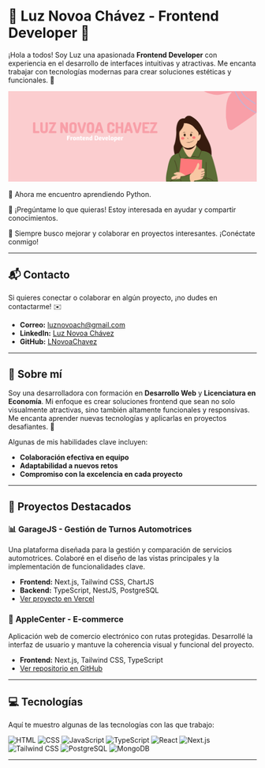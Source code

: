 # 🌸 Luz Novoa Chávez - Frontend Developer 🌸

¡Hola a todos! Soy Luz una apasionada **Frontend Developer** con experiencia en el desarrollo de interfaces intuitivas y atractivas. Me encanta trabajar con tecnologías modernas para crear soluciones estéticas y funcionales. 🌟

![Banner](./bannerLN.png)

🌱 Ahora me encuentro aprendiendo Python.

💬 ¡Pregúntame lo que quieras! Estoy interesada en ayudar y compartir conocimientos.

🌟 Siempre busco mejorar y colaborar en proyectos interesantes. ¡Conéctate conmigo!


---


## 📬 Contacto

Si quieres conectar o colaborar en algún proyecto, ¡no dudes en contactarme! ✉️

- **Correo:** [luznovoach@gmail.com](mailto:luznovoach@gmail.com)
- **LinkedIn:** [Luz Novoa Chávez](https://www.linkedin.com/in/luz-novoa-ch%C3%A1vez-442a75317/)
- **GitHub:** [LNovoaChavez](https://github.com/LNovoaChavez)


---


## 🌟 Sobre mí

Soy una desarrolladora con formación en **Desarrollo Web** y **Licenciatura en Economía**. Mi enfoque es crear soluciones frontend que sean no solo visualmente atractivas, sino también altamente funcionales y responsivas. Me encanta aprender nuevas tecnologías y aplicarlas en proyectos desafiantes. 🚀

Algunas de mis habilidades clave incluyen:

- **Colaboración efectiva en equipo**
- **Adaptabilidad a nuevos retos**
- **Compromiso con la excelencia en cada proyecto**


---


## 🚀 Proyectos Destacados

### 📊 **GarageJS** - Gestión de Turnos Automotrices
Una plataforma diseñada para la gestión y comparación de servicios automotrices. Colaboré en el diseño de las vistas principales y la implementación de funcionalidades clave.

- **Frontend:** Next.js, Tailwind CSS, ChartJS
- **Backend:** TypeScript, NestJS, PostgreSQL
- [Ver proyecto en Vercel](https://pf-service-car-git-main-agustinhaags-projects.vercel.app/)

### 🍏 **AppleCenter** - E-commerce
Aplicación web de comercio electrónico con rutas protegidas. Desarrollé la interfaz de usuario y mantuve la coherencia visual y funcional del proyecto.

- **Frontend:** Next.js, Tailwind CSS, TypeScript
- [Ver repositorio en GitHub](https://github.com/LNovoaChavez/PI-Henry-AppleCenter.git)


---


## 💻 Tecnologías

Aquí te muestro algunas de las tecnologías con las que trabajo:

![HTML](https://img.shields.io/badge/HTML-E34F26?style=for-the-badge&logo=html5&logoColor=white)
![CSS](https://img.shields.io/badge/CSS-1572B6?style=for-the-badge&logo=css3&logoColor=white)
![JavaScript](https://img.shields.io/badge/JavaScript-F7DF1E?style=for-the-badge&logo=javascript&logoColor=black)
![TypeScript](https://img.shields.io/badge/TypeScript-3178C6?style=for-the-badge&logo=typescript&logoColor=white)
![React](https://img.shields.io/badge/React-61DAFB?style=for-the-badge&logo=react&logoColor=black)
![Next.js](https://img.shields.io/badge/Next.js-000000?style=for-the-badge&logo=nextdotjs&logoColor=white)
![Tailwind CSS](https://img.shields.io/badge/Tailwind_CSS-38B2AC?style=for-the-badge&logo=tailwind-css&logoColor=white)
![PostgreSQL](https://img.shields.io/badge/PostgreSQL-4169E1?style=for-the-badge&logo=postgresql&logoColor=white)
![MongoDB](https://img.shields.io/badge/MongoDB-47A248?style=for-the-badge&logo=mongodb&logoColor=white)

---
